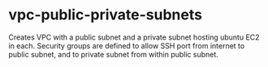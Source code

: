 # vpc-public-private-subnets
Creates VPC with a public subnet and a private subnet hosting ubuntu EC2 in each. Security groups are defined to allow SSH port from internet to public subnet, and to private subnet from within public subnet.

